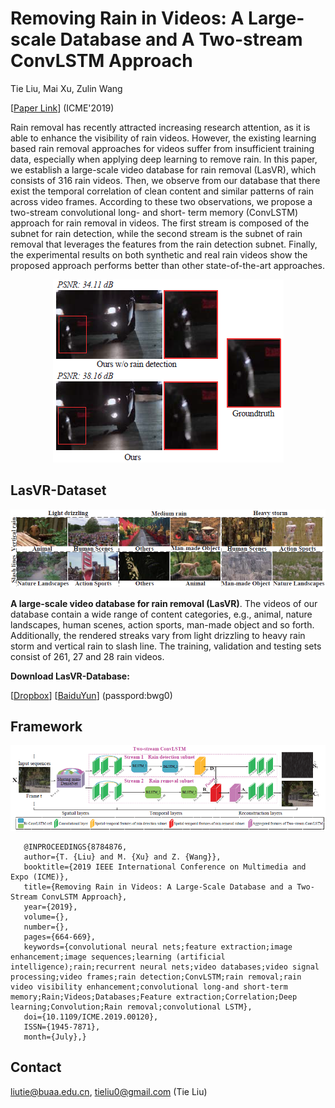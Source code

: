 # Removing Rain in Videos: A Large-scale Database and A Two-stream ConvLSTM Approach

Tie Liu, Mai Xu, Zulin Wang

[[Paper Link](https://ieeexplore.ieee.org/document/8784876)] (ICME'2019)

Rain removal has recently attracted increasing research attention, as it is able to enhance the visibility of rain videos. However, the existing learning based rain removal approaches for videos suffer from insufficient training data, especially when applying deep learning to remove rain. In this paper, we establish a large-scale video database for rain removal (LasVR), which consists of 316 rain videos. Then, we observe from our database that there exist the temporal correlation of clean content and similar patterns of rain across video frames. According to these two observations, we propose a two-stream convolutional long- and short- term memory (ConvLSTM) approach for rain removal in videos. The first stream is composed of the subnet for rain detection, while the second stream is the subnet of rain removal that leverages the features from the rain detection subnet. Finally, the experimental results on both synthetic and real rain videos show the proposed approach performs better than other state-of-the-art approaches.

<p align="center">
<img src="src_img/fig1.png"/>
</p>

## LasVR-Dataset
![Video_class](./src_img/dataset_example.png)

**A large-scale video database for rain removal (LasVR)**. The videos of our database contain a wide range of content categories, e.g., animal, nature landscapes, human scenes, action sports, man-made object and so forth. Additionally, the rendered streaks vary from light drizzling to heavy rain storm and vertical rain to slash line. The training, validation and testing sets consist of 261, 27 and 28 rain videos.

**Download LasVR-Database:**

[[Dropbox](https://www.dropbox.com/s/cf1q283dvwvpby9/LasVR.zip?dl=0)]     [[BaiduYun](https://pan.baidu.com/s/1uyrCiK7rtFzOYKGBaf_D5w)] (passpord:bwg0)

## Framework
![Video_class](./src_img/framework.png)

       @INPROCEEDINGS{8784876,
       author={T. {Liu} and M. {Xu} and Z. {Wang}},
       booktitle={2019 IEEE International Conference on Multimedia and Expo (ICME)},
       title={Removing Rain in Videos: A Large-Scale Database and a Two-Stream ConvLSTM Approach},
       year={2019},
       volume={},
       number={},
       pages={664-669},
       keywords={convolutional neural nets;feature extraction;image enhancement;image sequences;learning (artificial intelligence);rain;recurrent neural nets;video databases;video signal processing;video frames;rain detection;ConvLSTM;rain removal;rain video visibility enhancement;convolutional long-and short-term memory;Rain;Videos;Databases;Feature extraction;Correlation;Deep learning;Convolution;Rain removal;convolutional LSTM},
       doi={10.1109/ICME.2019.00120},
       ISSN={1945-7871},
       month={July},}


## Contact
liutie@buaa.edu.cn, tieliu0@gmail.com (Tie Liu)
